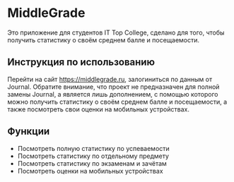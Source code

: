 
# MiddleGrade

Это приложение для студентов IT Top College, сделано для того, чтобы получить статистику о своём среднем балле и посещаемости.

## Инструкция по использованию

Перейти на сайт https://middlegrade.ru, залогиниться по данным от Journal. Обратите внимание, что проект не предназначен для полной замены Journal, а является лишь дополнением, с помощью которого можно получить статистику о своём среднем балле и посещаемости, а также посмотреть свои оценки на мобильных устройствах.

## Функции

* Посмотреть полную статистику по успеваемости
* Посмотреть статистику по отдельному предмету
* Посмотреть статистику по экзаменам и зачётам
* Посмотреть оценки на мобильных устройствах
